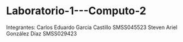 # Laboratorio-1---Computo-2
Integrantes:
Carlos Eduardo Garcia Castillo SMSS045523
Steven Ariel González Díaz SMSS029423
